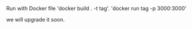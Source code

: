 Run with Docker file 'docker build . -t tag'.
'docker run tag -p 3000:3000'

we will upgrade it soon.
